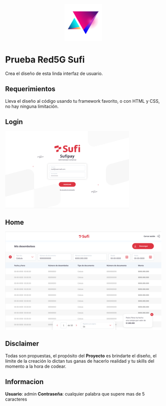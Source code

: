 <div align="center">
<img width="120px"  src="https://raw.githubusercontent.com/no-te-rindas/logo/main/Logo/LeonidasEsteban-destello-envolvente-cuadrada.png" />
</div>

# Prueba Red5G Sufi
Crea el diseño de esta linda interfaz de usuario.

## Requerimientos
Lleva el diseño al código usando tu framework favorito, o con HTML y CSS, no hay ninguna limitación.

## Login

<img width="400px" src="https://raw.githubusercontent.com/josueperezparejo/images/main/login.png?token=GHSAT0AAAAAACDDJSQUCOOMNVKNFQ76U52GZDSEZCQ"/>

## Home

<img width="800px" src="https://raw.githubusercontent.com/josueperezparejo/images/main/home.png?token=GHSAT0AAAAAACDDJSQVMMBJVG5PNFSS52GYZDSEYNQ"/>

## Disclaimer

Todas son propuestas, el propósito del **Proyecto** es brindarte el diseño, el límite de la creación lo dictan tus ganas de hacerlo realidad y tu skills del momento a la hora de codear.

## Informacion
**Usuario**: admin
**Contraseña**: cualquier palabra que supere mas de 5 caracteres




